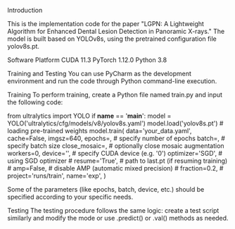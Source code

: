 Introduction

This is the implementation code for the paper "LGPN: A Lightweight Algorithm for Enhanced Dental Lesion Detection in Panoramic X-rays."
The model is built based on YOLOv8s, using the pretrained configuration file yolov8s.pt.

Software Platform
    CUDA 11.3
    PyTorch 1.12.0
    Python 3.8

Training and Testing
You can use PyCharm as the development environment and run the code through Python command-line execution.

Training
To perform training, create a Python file named train.py and input the following code:

from ultralytics import YOLO
if __name__ == '__main__':
    model = YOLO('ultralytics/cfg/models/v8/yolov8s.yaml')
    model.load('yolov8s.pt')  # loading pre-trained weights
    model.train(
        data='your_data.yaml',
        cache=False,
        imgsz=640,
        epochs=,          # specify number of epochs
        batch=,           # specify batch size
        close_mosaic=,    # optionally close mosaic augmentation
        workers=0,
        device='',        # specify CUDA device (e.g. '0')
        optimizer='SGD',  # using SGD optimizer
        # resume='True',   # path to last.pt (if resuming training)
        # amp=False,       # disable AMP (automatic mixed precision)
        # fraction=0.2,
        # project='runs/train',
        name='exp',
    )

Some of the parameters (like epochs, batch, device, etc.) should be specified according to your specific needs.

Testing
The testing procedure follows the same logic: create a test script similarly and modify the mode or use .predict() or .val() methods as needed.
